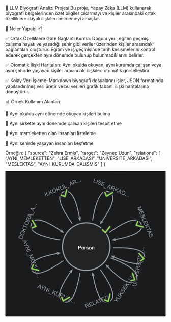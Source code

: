 📌 LLM Biyografi Analizi Projesi
Bu proje, Yapay Zeka (LLM) kullanarak biyografi belgelerinden özet bilgiler çıkarmayı ve kişiler arasındaki ortak özelliklere dayalı ilişkileri belirlemeyi amaçlar.

🚀 Neler Yapabilir?

✅ Ortak Özelliklere Göre Bağlantı Kurma:
Doğum yeri, eğitim geçmişi, çalışma hayatı ve yaşadığı şehir gibi veriler üzerinden kişiler arasındaki bağlantıları oluşturur.
Eğitim ve iş geçmişinde tarih kesişmelerini kontrol ederek gerçekten aynı dönemde bulunup bulunmadıklarını belirler.

✅ Otomatik İlişki Haritaları:
Aynı okulda okuyan, aynı kurumda çalışan veya aynı şehirde yaşayan kişiler arasındaki ilişkileri otomatik görselleştirir.

✅ Kolay Veri İşleme:
Markdown biyografi dosyalarını işler, JSON formatında yapılandırılmış veri üretir ve bu verileri grafik tabanlı ilişki haritalarına dönüştürür.

📊 Örnek Kullanım Alanları

📌 Aynı okulda aynı dönemde okuyan kişileri bulma

📌 Aynı şirkette aynı dönemde çalışan kişileri tespit etme

📌 Aynı memleketten olan insanları listeleme

📌 Aynı şehirde yaşayan insanları keşfetme 

Örneğin:
{
  "source": "Zehra Ermiş",
  "target": "Zeynep Uzun",
  "relations": [
    "AYNI_MEMLEKETTEN",
    "LISE_ARKADASI",
    "UNIVERSITE_ARKADASI",
    "MESLEKTAS",
    "AYNI_KURUMDA_CALISMIS"
  ]
}


  ![alt text](image.png)

